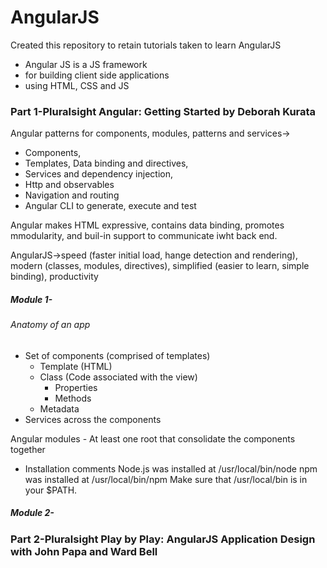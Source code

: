 # AngularJS
Created this repository to retain tutorials taken to learn AngularJS

* Angular JS is a JS framework
* for building client side applications
* using HTML, CSS and JS

### Part 1-Pluralsight Angular: Getting Started by Deborah Kurata

Angular patterns for components, modules, patterns and services->
- Components, 
- Templates, Data binding and directives, 
- Services and dependency injection,
- Http and observables
- Navigation and routing
- Angular CLI to generate, execute and test 

Angular makes HTML expressive, contains data binding, promotes mmodularity, and buil-in support to communicate iwht back end.

AngularJS->speed (faster initial load, hange detection and rendering), modern (classes, modules, directives), simplified (easier to learn, simple binding), productivity 

##### Module 1-
###### Anatomy of an app
- Set of components (comprised of templates)
    - Template (HTML)
    - Class (Code associated with the view)
        - Properties
        - Methods
    - Metadata
- Services across the components

Angular modules - At least one root that consolidate the components together
* Installation comments
Node.js was installed at
   /usr/local/bin/node
npm was installed at
   /usr/local/bin/npm
Make sure that /usr/local/bin is in your $PATH.

##### Module 2-

### Part 2-Pluralsight Play by Play: AngularJS Application Design with John Papa and Ward Bell
